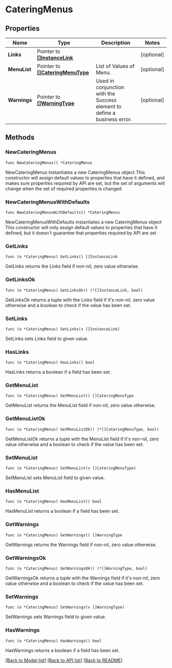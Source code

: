 # CateringMenus

## Properties

Name | Type | Description | Notes
------------ | ------------- | ------------- | -------------
**Links** | Pointer to [**[]InstanceLink**](InstanceLink.md) |  | [optional] 
**MenuList** | Pointer to [**[]CateringMenuType**](CateringMenuType.md) | List of Values of Menu. | [optional] 
**Warnings** | Pointer to [**[]WarningType**](WarningType.md) | Used in conjunction with the Success element to define a business error. | [optional] 

## Methods

### NewCateringMenus

`func NewCateringMenus() *CateringMenus`

NewCateringMenus instantiates a new CateringMenus object
This constructor will assign default values to properties that have it defined,
and makes sure properties required by API are set, but the set of arguments
will change when the set of required properties is changed

### NewCateringMenusWithDefaults

`func NewCateringMenusWithDefaults() *CateringMenus`

NewCateringMenusWithDefaults instantiates a new CateringMenus object
This constructor will only assign default values to properties that have it defined,
but it doesn't guarantee that properties required by API are set

### GetLinks

`func (o *CateringMenus) GetLinks() []InstanceLink`

GetLinks returns the Links field if non-nil, zero value otherwise.

### GetLinksOk

`func (o *CateringMenus) GetLinksOk() (*[]InstanceLink, bool)`

GetLinksOk returns a tuple with the Links field if it's non-nil, zero value otherwise
and a boolean to check if the value has been set.

### SetLinks

`func (o *CateringMenus) SetLinks(v []InstanceLink)`

SetLinks sets Links field to given value.

### HasLinks

`func (o *CateringMenus) HasLinks() bool`

HasLinks returns a boolean if a field has been set.

### GetMenuList

`func (o *CateringMenus) GetMenuList() []CateringMenuType`

GetMenuList returns the MenuList field if non-nil, zero value otherwise.

### GetMenuListOk

`func (o *CateringMenus) GetMenuListOk() (*[]CateringMenuType, bool)`

GetMenuListOk returns a tuple with the MenuList field if it's non-nil, zero value otherwise
and a boolean to check if the value has been set.

### SetMenuList

`func (o *CateringMenus) SetMenuList(v []CateringMenuType)`

SetMenuList sets MenuList field to given value.

### HasMenuList

`func (o *CateringMenus) HasMenuList() bool`

HasMenuList returns a boolean if a field has been set.

### GetWarnings

`func (o *CateringMenus) GetWarnings() []WarningType`

GetWarnings returns the Warnings field if non-nil, zero value otherwise.

### GetWarningsOk

`func (o *CateringMenus) GetWarningsOk() (*[]WarningType, bool)`

GetWarningsOk returns a tuple with the Warnings field if it's non-nil, zero value otherwise
and a boolean to check if the value has been set.

### SetWarnings

`func (o *CateringMenus) SetWarnings(v []WarningType)`

SetWarnings sets Warnings field to given value.

### HasWarnings

`func (o *CateringMenus) HasWarnings() bool`

HasWarnings returns a boolean if a field has been set.


[[Back to Model list]](../README.md#documentation-for-models) [[Back to API list]](../README.md#documentation-for-api-endpoints) [[Back to README]](../README.md)


